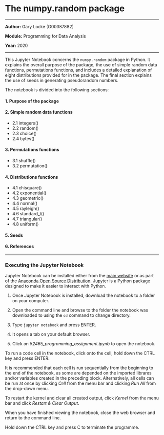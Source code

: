# The numpy.random package
***
**Author:** Gary Locke (G00387882)

**Module:** Programming for Data Analysis

**Year:** 2020
***

This Jupyter Notebook concerns the ```numpy.random``` package in Python. It explains the overall purpose of the package, the use of simple random data functions, permutations functions, and includes a detailed explanation of eight distributions provided for in the package. The final section explains the use of seeds in generating pseudorandom numbers. 

The notebook is divided into the following sections:

#### 1. Purpose of the package

#### 2. Simple random data functions
   
- 2.1 integers()
- 2.2 random()
- 2.3 choice()
- 2.4 bytes()
   
#### 3. Permutations functions
  
- 3.1 shuffle()
- 3.2 permutation()
   
#### 4. Distributions functions
  
- 4.1 chisquare()
- 4.2 exponential()
- 4.3 geometric()
- 4.4 normal()
- 4.5 rayleigh()
- 4.6 standard_t()
- 4.7 triangular()
- 4.8 uniform()

#### 5. Seeds

#### 6. References
***

### Executing the Jupyter Notebook

Jupyter Notebook can be installed either from the [main website](https://jupyter.org/) or as part of the [Anaconda Open Source Distribution](https://www.anaconda.com/products/individual). Jupyter is a Python package designed to make it easier to interact with Python.

1. Once Jupyter Notebook is installed, download the notebook to a folder on your computer.

2. Open the command line and browse to the folder the notebook was downloaded to using the ```cd``` command to change directory.

3. Type ```jupyter notebook``` and press ENTER.

4. It opens a tab on your default browser.

5. Click on *52465_programming_assignment.ipynb* to open the notebook.

To run a code cell in the notebook, click onto the cell, hold down the CTRL key and press ENTER. 

It is recommended that each cell is run sequentially from the beginning to the end of the notebook, as some are depended on the imported librares and/or variables created in the preceding block. Alternatively, all cells can be run at once by clicking *Cell* from the menu bar and clicking *Run All* from the drop-down menu.  

To restart the kernel and clear all created output, click *Kernel* from the menu bar and click *Restart & Clear Output*.

When you have finished viewing the notebook, close the web browser and return to the command line.

Hold down the CTRL key and press C to terminate the programme.

